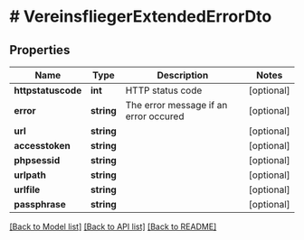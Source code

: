 # # VereinsfliegerExtendedErrorDto

## Properties

Name | Type | Description | Notes
------------ | ------------- | ------------- | -------------
**httpstatuscode** | **int** | HTTP status code | [optional] 
**error** | **string** | The error message if an error occured | [optional] 
**url** | **string** |  | [optional] 
**accesstoken** | **string** |  | [optional] 
**phpsessid** | **string** |  | [optional] 
**urlpath** | **string** |  | [optional] 
**urlfile** | **string** |  | [optional] 
**passphrase** | **string** |  | [optional] 

[[Back to Model list]](../../README.md#documentation-for-models) [[Back to API list]](../../README.md#documentation-for-api-endpoints) [[Back to README]](../../README.md)


